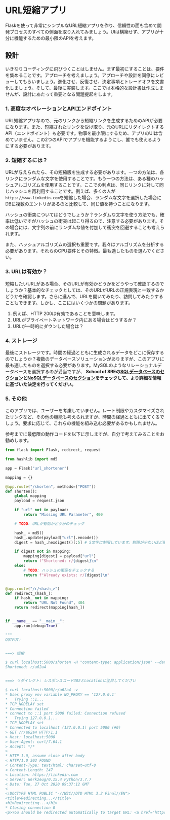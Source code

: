 # URL短縮アプリ

Flaskを使って非常にシンプルなURL短縮アプリを作り、信頼性の面も含めて開発プロセスのすべての側面を取り入れてみましょう。UIは構築せず、アプリが十分に機能するための最小限のAPIを考えます。

## 設計

いきなりコーディングに飛びつくことはしません。まず最初にすることは、要件を集めることです。アプローチを考えましょう。アプローチや設計を同僚にレビューしてもらいましょう。進化させ、反復させ、決定事項とトレードオフを文書化しましょう。そして、最後に実装します。ここでは本格的な設計書は作成しませんが、設計にあたって重要となる問題提起をします。

### 1. 高度なオペレーションとAPIエンドポイント

URL短縮アプリなので、元のリンクから短縮リンクを生成するためのAPIが必要になります。また、短縮されたリンクを受け取り、元のURLにリダイレクトするAPI（エンドポイント）も必要です。物事を最小限にするため、アプリのUIは含めていません。この2つのAPIでアプリを機能するようにし、誰でも使えるようにする必要があります。

### 2. 短縮するには？

URLが与えられたら、その短縮版を生成する必要があります。一つの方法は、各リンクにランダムな文字を使用することです。もう一つの方法は、ある種のハッシュアルゴリズムを使用することです。ここでの利点は、同じリンクに対して同じハッシュを再利用することです。例えば、多くの人が`https://www.linkedin.com`を短縮した場合、ランダムな文字を選択した場合にDBに複数のエントリがあるのと比較して、同じ値を持つことになります。

ハッシュの衝突についてはどうでしょうか？ランダムな文字を使う方法でも、確率は低いですがハッシュの衝突は起こり得るので、注意する必要があります。その場合には、文字列の前にランダムな値を付加して衝突を回避することも考えられます。

また、ハッシュアルゴリズムの選択も重要です。我々はアルゴリズムを分析する必要があります。それらのCPU要件とその特徴。最も適したものを選んでください。

### 3. URLは有効か？

短縮したいURLがある場合、そのURLが有効かどうかをどうやって確認するのでしょうか？基本的なチェックとしては、そのURLがURLの正規表現と一致するかどうかを確認します。さらに進んで、URLを開いてみたり、訪問してみたりすることもできます。しかし、ここにはいくつかの問題があります。

1. 例えば、HTTP 200は有効であることを意味します。
2. URLがプライベートネットワーク内にある場合はどうするか？
3. URLが一時的にダウンした場合は？

### 4. ストレージ

最後にストレージです。時間の経過とともに生成されるデータをどこに保存するのでしょうか？複数のデータベースソリューションがありますが、このアプリに最も適したものを選択する必要があります。MySQLのようなリレーショナルデータベースを選択するのが妥当ですが、 **School of SREの[SQLデータベースのセクション](/databases_sql/intro/)と[NoSQLデータベースのセクション](/databases_nosql/intro/)をチェックして、より詳細な情報に基づいた決定を行ってください。**

### 5. その他

このアプリでは、ユーザーを考慮していません。レート制限やカスタマイズされたリンクなど、その他の機能も考えられますが、時間の経過とともに出てくるでしょう。要求に応じて、これらの機能を組み込む必要があるかもしれません。

参考までに最低限の動作コードを以下に示しますが、自分で考えてみることをお勧めします。

```python
from flask import Flask, redirect, request

from hashlib import md5

app = Flask("url_shortener")

mapping = {}

@app.route("/shorten", methods=["POST"])
def shorten():
    global mapping
    payload = request.json

    if "url" not in payload:
        return "Missing URL Parameter", 400

    # TODO: URLが有効かどうかのチェック

    hash_ = md5()
    hash_.update(payload["url"].encode())
    digest = hash_.hexdigest()[:5] # 5文字に制限しています。制限が少ないほど衝突の可能性が高くなります

    if digest not in mapping:
        mapping[digest] = payload["url"]
        return f"Shortened: r/{digest}\n"
    else:
        # TODO: ハッシュの衝突をチェックする
        return f"Already exists: r/{digest}\n"


@app.route("/r/<hash_>")
def redirect_(hash_):
    if hash_ not in mapping:
        return "URL Not Found", 404
    return redirect(mapping[hash_])


if __name__ == "__main__":
    app.run(debug=True)

"""
OUTPUT:


===> 短縮

$ curl localhost:5000/shorten -H "content-type: application/json" --data '{"url":"https://linkedin.com"}'
Shortened: r/a62a4


===> リダイレクト: レスポンスコード302とLocationに注目してください

$ curl localhost:5000/r/a62a4 -v
* Uses proxy env variable NO_PROXY == '127.0.0.1'
*   Trying ::1...
* TCP_NODELAY set
* Connection failed
* connect to ::1 port 5000 failed: Connection refused
*   Trying 127.0.0.1...
* TCP_NODELAY set
* Connected to localhost (127.0.0.1) port 5000 (#0)
> GET /r/a62a4 HTTP/1.1
> Host: localhost:5000
> User-Agent: curl/7.64.1
> Accept: */*
>
* HTTP 1.0, assume close after body
< HTTP/1.0 302 FOUND
< Content-Type: text/html; charset=utf-8
< Content-Length: 247
< Location: https://linkedin.com
< Server: Werkzeug/0.15.4 Python/3.7.7
< Date: Tue, 27 Oct 2020 09:37:12 GMT
<
<!DOCTYPE HTML PUBLIC "-//W3C//DTD HTML 3.2 Final//EN">
<title>Redirecting...</title>
<h1>Redirecting...</h1>
* Closing connection 0
<p>You should be redirected automatically to target URL: <a href="https://linkedin.com">https://linkedin.com</a>.  If not click the link.
```
